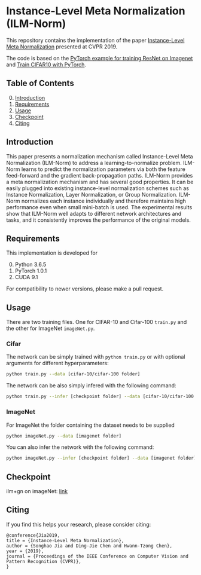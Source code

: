 # Instance-Level Meta Normalization (ILM-Norm)
This repository contains the implementation of the paper [Instance-Level Meta Normalization](https://arxiv.org/abs/1904.03516) presented at CVPR 2019. 

The code is based on the [PyTorch example for training ResNet on Imagenet](https://github.com/pytorch/examples/tree/master/imagenet) and [Train CIFAR10 with PyTorch](https://github.com/kuangliu/pytorch-cifar).

## Table of Contents
0. [Introduction](#introduction)
0. [Requirements](#requirements)
0. [Usage](#usage)
0. [Checkpoint](#checkpoint)
0. [Citing](#citing)

## Introduction
This paper presents a normalization mechanism called Instance-Level Meta Normalization (ILM-Norm) to address a learning-to-normalize problem. ILM-Norm learns to predict the normalization parameters via both the feature feed-forward and the gradient back-propagation paths.
ILM-Norm provides a meta normalization mechanism and has several good properties. It can be easily plugged into existing instance-level normalization schemes such as Instance Normalization, Layer Normalization, or Group Normalization. ILM-Norm normalizes each instance individually and therefore maintains high performance even when small mini-batch is used. The experimental results show that ILM-Norm well adapts to different network architectures and tasks, and it consistently improves the performance of the original models.


## Requirements 
This implementation is developed for 

0. Python 3.6.5
0. PyTorch 1.0.1
0. CUDA 9.1

For compatibility to newer versions, please make a pull request.

## Usage
There are two training files. One for CIFAR-10 and Cifar-100 `train.py` and the other for ImageNet `imageNet.py`.

### Cifar
The network can be simply trained with `python train.py` or with optional arguments for different hyperparameters:
```sh
python train.py --data [cifar-10/cifar-100 folder]
```

The network can be also simply infered with the following command:
```sh
python train.py --infer [checkpoint folder] --data [cifar-10/cifar-100 folder]
```

### ImageNet
For ImageNet the folder containing the dataset needs to be supplied

```sh
python imageNet.py --data [imagenet folder]
```

You can also infer the network with the following command:

```sh
python imageNet.py --infer [checkpoint folder] --data [imagenet folder]
```

## Checkpoint

ilm+gn on imageNet: [link](https://drive.google.com/open?id=1PbnmCmmILmAvCj7fjTJJ6eBK2GiVXONU)

## Citing
If you find this helps your research, please consider citing:

```
@conference{Jia2019,
title = {Instance-Level Meta Normalization},
author = {Songhao Jia and Ding-Jie Chen and Hwann-Tzong Chen},
year = {2019},
journal = {Proceedings of the IEEE Conference on Computer Vision and Pattern Recognition (CVPR)},
}
```

